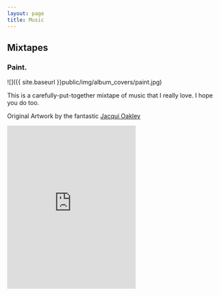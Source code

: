 ```yaml
---
layout: page
title: Music
---
```



## Mixtapes



### Paint.

![]({{ site.baseurl }}public/img/album_covers/paint.jpg)

This is a carefully-put-together mixtape of music that I really love. I hope you do too.

Original Artwork by the fantastic [Jacqui Oakley](https://dribbble.com/jacqui-oakley)

<!-- Original Artwork by Jacqui Oakley : https://dribbble.com/shots/222404-Lion-album-artwork -->

<iframe src="https://open.spotify.com/embed/user/1253499829/playlist/2FjGjNdxH89Hsbnr3HGkD4" width="300" height="380" frameborder="0" allowtransparency="true"></iframe>




<!--
TODO build audio player!!

http://www.schillmania.com/projects/soundmanager2/

https://github.com/73rhodes/bbplayer


TODO get music on a spotify music aggregator
http://www.tunecore.com/


## Hey there,


- [](Covers)
- [](Original Recordings)
- [](Sheet Music)


> This page contains recordings, and sheet music for a lot of different pieces I've worked on. There isn't much now, but that's not to say there won't be soon!

-->
<!-- cool album art concept https://soundcloud.com/jessica-garson/sets/dj-messica-arson -->



